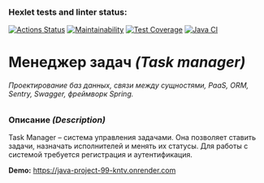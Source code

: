 ### Hexlet tests and linter status:
[![Actions Status](https://github.com/MiVolcom/java-project-99/actions/workflows/hexlet-check.yml/badge.svg)](https://github.com/MiVolcom/java-project-99/actions)
[![Maintainability](https://api.codeclimate.com/v1/badges/612eb91aed731b6a6790/maintainability)](https://codeclimate.com/github/MiVolcom/java-project-99/maintainability)
[![Test Coverage](https://api.codeclimate.com/v1/badges/612eb91aed731b6a6790/test_coverage)](https://codeclimate.com/github/MiVolcom/java-project-99/test_coverage)
[![Java CI](https://github.com/MiVolcom/java-project-99/actions/workflows/main.yml/badge.svg)](https://github.com/MiVolcom/java-project-99/actions/workflows/main.yml)

# Менеджер задач *(Task manager)*
###### Проектирование баз данных, связи между сущностями, PaaS, ORM, Sentry, Swagger, фреймворк Spring.

### Описание *(Description)*
Task Manager – система управления задачами. Она позволяет ставить задачи, назначать исполнителей и менять их статусы. Для работы с системой требуется регистрация и аутентификация.

**Demo:** https://java-project-99-kntv.onrender.com
